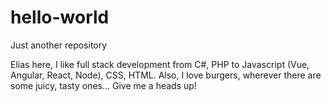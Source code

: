 # hello-world
Just another repository 

Elias here, I like full stack development from C#, PHP to Javascript (Vue, Angular, React, Node), CSS, HTML. Also, I love
burgers, wherever there are some juicy, tasty ones... Give me a heads up! 
